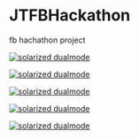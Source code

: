 JTFBHackathon
=============

fb hachathon project

[![solarized dualmode](https://github.com/JingtingWang/JTFBHackathon/blob/master/photo%205.PNG?raw=true)](#features)

[![solarized dualmode](https://github.com/JingtingWang/JTFBHackathon/blob/master/photo%204.PNG?raw=true)](#features)

[![solarized dualmode](https://github.com/JingtingWang/JTFBHackathon/blob/master/photo%203.PNG?raw=true)](#features)

[![solarized dualmode](https://github.com/JingtingWang/JTFBHackathon/blob/master/photo%202.PNG?raw=true)](#features)


[![solarized dualmode](https://github.com/JingtingWang/JTFBHackathon/blob/master/photo%201.PNG?raw=true)](#features)
